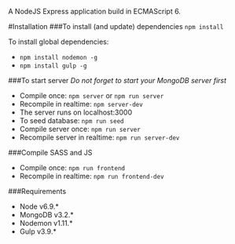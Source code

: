 A NodeJS Express application build in ECMAScript 6.

#Installation
###To install (and update) dependencies
`npm install`

To install global dependencies:
* `npm install nodemon -g`
* `npm install gulp -g`

###To start server
_Do not forget to start your MongoDB server first_
* Compile once: `npm server` or `npm run server`
* Recompile in realtime: `npm server-dev`
* The server runs on localhost:3000
* To seed database: `npm run seed`
* Compile server once: `npm run server`
* Recompile server in realtime: `npm run server-dev`

###Compile SASS and JS
* Compile once: `npm run frontend`
* Recompile in realtime: `npm run frontend-dev`

###Requirements
* Node v6.9.*
* MongoDB v3.2.*
* Nodemon v1.11.*
* Gulp v3.9.*

